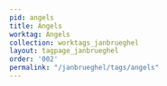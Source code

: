 ```yaml
---
pid: angels
title: Angels
worktag: Angels
collection: worktags_janbrueghel
layout: tagpage_janbrueghel
order: '002'
permalink: "/janbrueghel/tags/angels"
---
```

